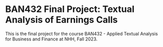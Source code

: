 # BAN432 Final Project: Textual Analysis of Earnings Calls

This is the final project for the course BAN432 - Applied Textual Analysis for Business and Finance at NHH, Fall 2023.
